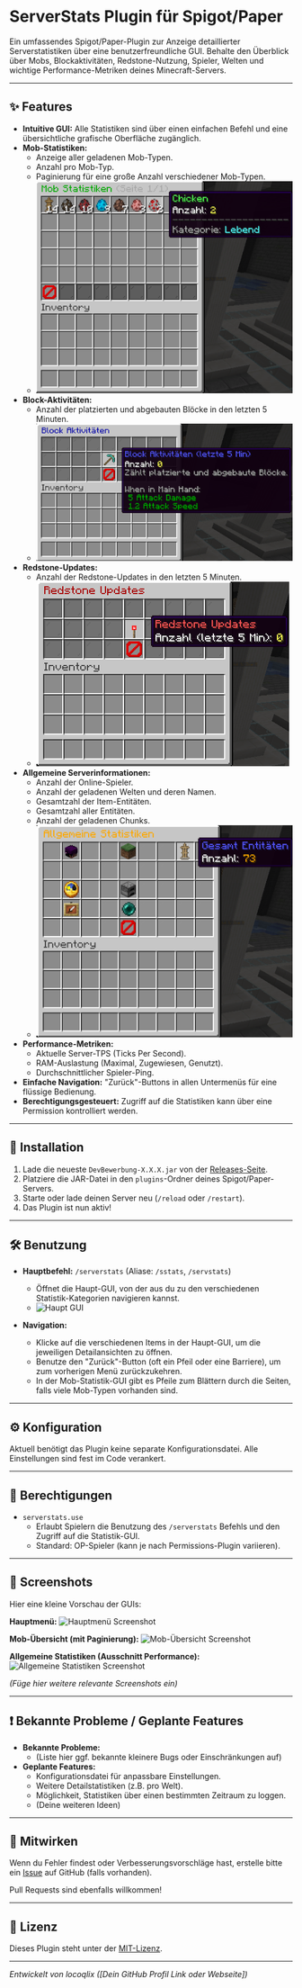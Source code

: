 # ServerStats Plugin für Spigot/Paper

Ein umfassendes Spigot/Paper-Plugin zur Anzeige detaillierter Serverstatistiken über eine benutzerfreundliche GUI. Behalte den Überblick über Mobs, Blockaktivitäten, Redstone-Nutzung, Spieler, Welten und wichtige Performance-Metriken deines Minecraft-Servers.

---

## ✨ Features

*   **Intuitive GUI:** Alle Statistiken sind über einen einfachen Befehl und eine übersichtliche grafische Oberfläche zugänglich.
*   **Mob-Statistiken:**
    *   Anzeige aller geladenen Mob-Typen.
    *   Anzahl pro Mob-Typ.
    *   Paginierung für eine große Anzahl verschiedener Mob-Typen.
    *   ![Mob Statistik GUI](Mob_GUI.png)
*   **Block-Aktivitäten:**
    *   Anzahl der platzierten und abgebauten Blöcke in den letzten 5 Minuten.
    *   ![Block Statistik GUI](Block_GUI.png)
*   **Redstone-Updates:**
    *   Anzahl der Redstone-Updates in den letzten 5 Minuten.
    *   ![Redstone Statistik GUI](Redstone_GUI.png)
*   **Allgemeine Serverinformationen:**
    *   Anzahl der Online-Spieler.
    *   Anzahl der geladenen Welten und deren Namen.
    *   Gesamtzahl der Item-Entitäten.
    *   Gesamtzahl aller Entitäten.
    *   Anzahl der geladenen Chunks.
    *   ![Allgemeine Statistik GUI](General_GUI.png)
*   **Performance-Metriken:**
    *   Aktuelle Server-TPS (Ticks Per Second).
    *   RAM-Auslastung (Maximal, Zugewiesen, Genutzt).
    *   Durchschnittlicher Spieler-Ping.
*   **Einfache Navigation:** "Zurück"-Buttons in allen Untermenüs für eine flüssige Bedienung.
*   **Berechtigungsgesteuert:** Zugriff auf die Statistiken kann über eine Permission kontrolliert werden.

---

## 🚀 Installation

1.  Lade die neueste `DevBewerbung-X.X.X.jar` von der [Releases-Seite]([Platzhalter_Link_zu_Releases_oder_Download]).
2.  Platziere die JAR-Datei in den `plugins`-Ordner deines Spigot/Paper-Servers.
3.  Starte oder lade deinen Server neu (`/reload` oder `/restart`).
4.  Das Plugin ist nun aktiv!

---

## 🛠️ Benutzung

*   **Hauptbefehl:** `/serverstats` (Aliase: `/sstats`, `/servstats`)
    *   Öffnet die Haupt-GUI, von der aus du zu den verschiedenen Statistik-Kategorien navigieren kannst.
    *   ![Haupt GUI]([Platzhalter_Main_GUI.png])

*   **Navigation:**
    *   Klicke auf die verschiedenen Items in der Haupt-GUI, um die jeweiligen Detailansichten zu öffnen.
    *   Benutze den "Zurück"-Button (oft ein Pfeil oder eine Barriere), um zum vorherigen Menü zurückzukehren.
    *   In der Mob-Statistik-GUI gibt es Pfeile zum Blättern durch die Seiten, falls viele Mob-Typen vorhanden sind.

---

## ⚙️ Konfiguration

Aktuell benötigt das Plugin keine separate Konfigurationsdatei. Alle Einstellungen sind fest im Code verankert.

---

## 🔑 Berechtigungen

*   `serverstats.use`
    *   Erlaubt Spielern die Benutzung des `/serverstats` Befehls und den Zugriff auf die Statistik-GUI.
    *   Standard: OP-Spieler (kann je nach Permissions-Plugin variieren).

---

## 📸 Screenshots

Hier eine kleine Vorschau der GUIs:

**Hauptmenü:**
![Hauptmenü Screenshot]([Platzhalter_Main_GUI_Screenshot_Detail.png])

**Mob-Übersicht (mit Paginierung):**
![Mob-Übersicht Screenshot]([Platzhalter_Mob_GUI_Screenshot_Detail.png])

**Allgemeine Statistiken (Ausschnitt Performance):**
![Allgemeine Statistiken Screenshot]([Platzhalter_General_GUI_Screenshot_Detail.png])

*(Füge hier weitere relevante Screenshots ein)*

---

## ❗ Bekannte Probleme / Geplante Features

*   **Bekannte Probleme:**
    *   (Liste hier ggf. bekannte kleinere Bugs oder Einschränkungen auf)
*   **Geplante Features:**
    *   Konfigurationsdatei für anpassbare Einstellungen.
    *   Weitere Detailstatistiken (z.B. pro Welt).
    *   Möglichkeit, Statistiken über einen bestimmten Zeitraum zu loggen.
    *   (Deine weiteren Ideen)

---

## 🤝 Mitwirken

Wenn du Fehler findest oder Verbesserungsvorschläge hast, erstelle bitte ein [Issue]([Platzhalter_Link_zu_Issues_auf_GitHub_o.ä.]) auf GitHub (falls vorhanden).

Pull Requests sind ebenfalls willkommen!

---

## 📜 Lizenz

Dieses Plugin steht unter der [MIT-Lizenz]([Platzhalter_Link_zur_LICENSE_Datei_falls_vorhanden_oder_Name_der_Lizenz]).

---

*Entwickelt von locoqlix ([Dein GitHub Profil Link oder Webseite])*